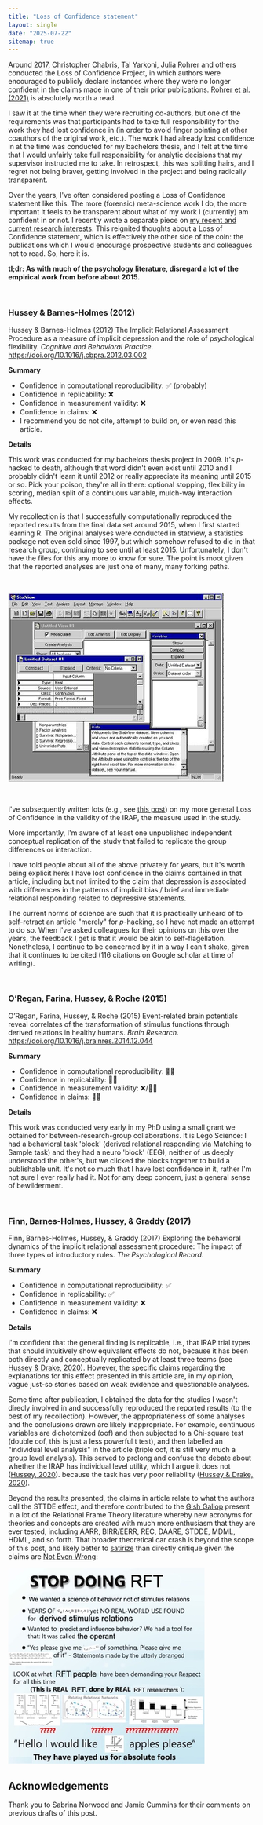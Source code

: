 ```yaml
---
title: "Loss of Confidence statement"
layout: single
date: "2025-07-22"
sitemap: true
---
```


Around 2017, Christopher Chabris, Tal Yarkoni, Julia Rohrer and others conducted the Loss of Confidence Project, in which authors were encouraged to publicly declare instances where they were no longer confident in the claims made in one of their prior publications. [Rohrer et al. (2021)](https://journals.sagepub.com/doi/10.1177/1745691620964106) is absolutely worth a read.

I saw it at the time when they were recruiting co-authors, but one of the requirements was that participants had to take full responsibility for the work they had lost confidence in (in order to avoid finger pointing at other coauthors of the original work, etc.). The work I had already lost confidence in at the time was conducted for my bachelors thesis, and I felt at the time that I would unfairly take full responsibility for analytic decisions that my supervisor instructed me to take. In retrospect, this was splitting hairs, and I regret not being braver, getting involved in the project and being radically transparent. 

Over the years, I've often considered posting a Loss of Confidence statement like this. The more (forensic) meta-science work I do, the more important it feels to be transparent about what of my work I (currently) am confident in or not. I recently wrote a separate piece on [my recent and current research interests](https://mmmdata.io/research/). This reignited thoughts about a Loss of Confidence statement, which is effectively the other side of the coin: the publications which I would encourage prospective students and colleagues not to read. So, here it is.

**tl;dr: As with much of the psychology literature, disregard a lot of the empirical work from before about 2015.**

<br>

### Hussey & Barnes-Holmes (2012) 

Hussey & Barnes-Holmes (2012) The Implicit Relational Assessment Procedure as a measure of implicit depression and the role of psychological flexibility. *Cognitive and Behavioral Practice*. https://doi.org/10.1016/j.cbpra.2012.03.002 

**Summary**

- Confidence in computational reproducibility: ✅ (probably)
- Confidence in replicability: ❌
- Confidence in measurement validity: ❌
- Confidence in claims: ❌
- I recommend you do not cite, attempt to build on, or even read this article.

**Details**

This work was conducted for my bachelors thesis project in 2009. It's *p*-hacked to death, although that word didn't even exist until 2010 and I probably didn't learn it until 2012 or really appreciate its meaning until 2015 or so. Pick your poison, they're all in there: optional stopping, flexibility in scoring, median split of a continuous variable, mulch-way interaction effects. 

My recollection is that I successfully computationally reproduced the reported results from the final data set around 2015, when I first started learning R. The original analyses were conducted in statview, a statistics package not even sold since 1997, but which somehow refused to die in that research group, continuing to see until at least 2015. Unfortunately, I don't have the files for this any more to know for sure. The point is moot given that the reported analyses are just one of many, many forking paths. 

<br>

![](statview.jpg)

<br>

I've subsequently written lots (e.g., see [this post](https://mmmdata.io/posts/2025/04/irapresearch.org-website-relaunched/)) on my more general Loss of Confidence in the validity of the IRAP, the measure used in the study. 

More importantly, I'm aware of at least one unpublished independent conceptual replication of the study that failed to replicate the group differences or interaction. 

I have told people about all of the above privately for years, but it's worth being explicit here: I have lost confidence in the claims contained in that article, including but not limited to the claim that depression is associated with differences in the patterns of implicit bias / brief and immediate relational responding related to depressive statements. 

The current norms of science are such that it is practically unheard of to self-retract an article "merely" for *p*-hacking, so I have not made an attempt to do so. When I've asked colleagues for their opinions on this over the years, the feedback I get is that it would be akin to self-flagellation. Nonetheless, I continue to be concerned by it in a way I can't shake, given that it continues to be cited (116 citations on Google scholar at time of writing). 

<br>

### O’Regan, Farina, Hussey, & Roche (2015) 

O’Regan, Farina, Hussey, & Roche (2015) Event-related brain potentials reveal correlates of the transformation of stimulus functions through derived relations in healthy humans. *Brain Research*. https://doi.org/10.1016/j.brainres.2014.12.044

**Summary**

- Confidence in computational reproducibility: 🤷‍♂️
- Confidence in replicability: 🤷‍♂️
- Confidence in measurement validity: ❌/🤷‍♂️
- Confidence in claims: 🤷‍♂️

**Details**

This work was conducted very early in my PhD using a small grant we obtained for between-research-group collaborations. It is Lego Science: I had a behavioral task 'block' (derived relational responding via Matching to Sample task) and they had a neuro 'block' (EEG), neither of us deeply understood the other's, but we clicked the blocks together to build a publishable unit. It's not so much that I have lost confidence in it, rather I'm not sure I ever really had it. Not for any deep concern, just a general sense of bewilderment. 

<br>

### Finn, Barnes-Holmes, Hussey, & Graddy (2017) 

Finn, Barnes-Holmes, Hussey, & Graddy (2017) Exploring the behavioral dynamics of the implicit relational assessment procedure: The impact of three types of introductory rules. *The Psychological Record*.

**Summary**

- Confidence in computational reproducibility: ✅
- Confidence in replicability: ✅
- Confidence in measurement validity: ❌
- Confidence in claims: ❌

**Details**

I'm confident that the general finding is replicable, i.e., that IRAP trial types that should intuitively show equivalent effects do not, because it has been both directly and conceptually replicated by at least three teams (see [Hussey & Drake, 2020](https://osf.io/preprints/psyarxiv/sp6jx/)). However, the specific claims regarding the explanations for this effect presented in this article are, in my opinion, vague just-so stories based on weak evidence and questionable analyses.

Some time after publication, I obtained the data for the studies I wasn't direcly involved in and successfully reproduced the reported results (to the best of my recollection). However, the appropriateness of some analyses and the conclusions drawn are likely inappropriate. For example, continuous variables are dichotomized (oof) and then subjected to a Chi-square test (double oof, this is just a less powerful t test), and then labelled an "individual level analysis" in the article (triple oof, it is still very much a group level analysis). This served to prolong and confuse the debate about whether the IRAP has individual level utility, which I argue it does not ([Hussey, 2020](https://osf.io/w2ygr)). because the task has very poor reliability ([Hussey & Drake, 2020](https://osf.io/ge3k7)). 

Beyond the results presented, the claims in article relate to what the authors call the STTDE effect, and therefore contributed to the [Gish Gallop](https://en.wikipedia.org/wiki/Gish_gallop) present in a lot of the Relational Frame Theory literature whereby new acronyms for theories and concepts are created with much more enthusiasm that they are ever tested, including AARR, BIRR/EERR, REC, DAARE, STDDE, MDML, HDML, and so forth. That broader theoretical car crash is beyond the scope of this post, and likely better to [satirize](https://bsky.app/profile/ianhussey.mmmdata.io/post/3lrfiourvvc2y) than directly critique given the claims are [Not Even Wrong](https://en.wikipedia.org/wiki/Not_even_wrong): 

![](shitpost.jpg)

## Acknowledgements

Thank you to Sabrina Norwood and Jamie Cummins for their comments on previous drafts of this post.
